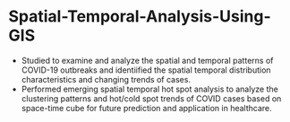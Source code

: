 # Spatial-Temporal-Analysis-Using-GIS
* Studied to examine and analyze the spatial and temporal patterns of COVID-19 outbreaks and identiified the spatial temporal distribution characteristics and changing trends of cases.
* Performed emerging spatial temporal hot spot analysis to analyze the clustering patterns and hot/cold spot trends of COVID cases based on space-time cube for future prediction and application in healthcare.
